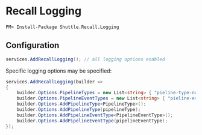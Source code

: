 # Recall Logging

```
PM> Install-Package Shuttle.Recall.Logging
```

## Configuration

```c#
services.AddRecallLogging(); // all logging options enabled
```

Specific logging options may be specified:

```c#
services.AddRecallLogging(builder =>
{
	builder.Options.PipelineTypes = new List<string> { "pieline-type-name" };
	builder.Options.PipelineEventTypes = new List<string> { "pieline-event-type-name" };
	builder.Options.AddPipelineType<PipelineType>();
	builder.Options.AddPipelineType(pipelineType);
	builder.Options.AddPipelineEventType<PipelineEventType>();
	builder.Options.AddPipelineEventType(pipelineEventType);
});
```